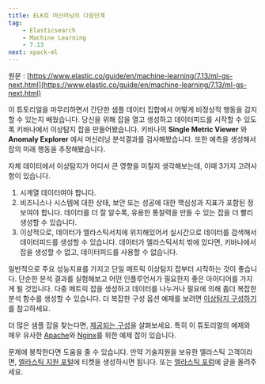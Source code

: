 ```yaml
---
title: ELK로 머신러닝의 다음단계
tag:
    - Elasticsearch
    - Machine Learning
    - 7.13
next: xpack-ml
---
```


원문 : [https://www.elastic.co/guide/en/machine-learning/7.13/ml-gs-next.html](https://www.elastic.co/guide/en/machine-learning/7.13/ml-gs-next.html)

이 튜토리얼을 마무리하면서 간단한 샘플 데이터 집합에서 어떻게 비정상적 행동을 감지할 수 있는지 배웠습니다.
당신을 위해 잡을 열고 생성하고 데이터피드를 시작할 수 있도록 키바나에서 이상탐지 잡을 만들어봤습니다.
키바나의 **Single Metric Viewer** 와 **Anomaly Explorer** 에서 머신러닝 분석결과를 검사해봤습니다.
또한 예측을 생성해서 잡의 미래 행동을 추정해봤습니다.

자체 데이터에서 이상탐지가 어디서 큰 영향을 미칠지 생각해보는데, 이때 3가지 고려사항이 있습니다.

1. 시계열 데이터여야 합니다.
2. 비즈니스나 시스템에 대한 상태, 보안 또는 성공에 대한 핵심성과 지표가 포함된 정보여야 합니다.
  데이터를 더 잘 알수록, 유용한 통찰력을 만들 수 있는 잡을 더 빨리 생성할 수 있습니다.
3. 이상적으로, 데이터가 엘라스틱서치에 위치해있어서 실시간으로 데이터를 검색해서 데이터피드를 생성할 수 있습니다.
  데이터가 엘라스틱서치 밖에 있다면, 키바나에서 잡을 생성할 수 없고, 데이터피드를 사용할 수 없습니다.

일반적으로 주요 성능지표를 가지고 단일 메트릭 이상탐지 잡부터 시작하는 것이 좋습니다.
단순한 분석 결과를 실험해보고 어떤 인플루언서가 필요한지 좋은 아이디어를 가지게 될 것입니다.
다중 메트릭 잡을 생성하고 데이터를 나누거나 필요에 의해 좀더 복잡한 분석 함수를 생성할 수 있습니다.
더 복잡한 구성 옵션 예제를 보려면 [이상탐지 구성하기](./ml-configuration.md)를 참고하세요.

더 많은 샘플 잡을 찾는다면, [제공되는 구성](./ootb-ml-jobs.md)을 살펴보세요.
특히 이 튜토리얼의 예제와 매우 유사한 [Apache](./ootb-ml-jobs-apache.md)와 [Nginx](./ootb-ml-jobs-nginx.md)를 위한 예제 잡이 있습니다.

문제에 봉착한다면 도움을 줄 수 있습니다.
만약 기술지원을 보유한 엘라스틱 고객이라면, [엘라스틱 지원 포털](http://support.elastic.co/)에 티켓을 생성하시면 됩니다.
또는 [엘라스틱 포럼](https://discuss.elastic.co/)에 글을 올려주세요.